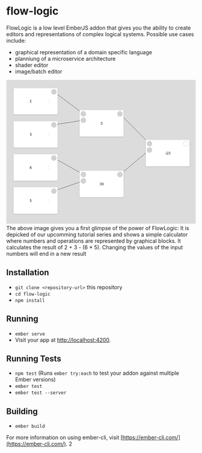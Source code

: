 # flow-logic

FlowLogic is a low level EmberJS addon that gives you the ability to create editors and representations of complex logical systems.
Possible use cases include:
* graphical representation of a domain specific language
* planniung of a microservice architecture
* shader editor
* image/batch editor

![Example usage of FlowLogic](calculator_example.png)
The above image gives you a first glimpse of the power of FlowLogic: It is depicked of our upcomming tutorial series and shows a simple calculator where numbers and operations are represented by graphical blocks. It calculates the result of 2 + 3 - (6 * 5). Changing the values of the input numbers will end in a new result

## Installation

* `git clone <repository-url>` this repository
* `cd flow-logic`
* `npm install`

## Running

* `ember serve`
* Visit your app at [http://localhost:4200](http://localhost:4200).

## Running Tests

* `npm test` (Runs `ember try:each` to test your addon against multiple Ember versions)
* `ember test`
* `ember test --server`

## Building

* `ember build`

For more information on using ember-cli, visit [https://ember-cli.com/](https://ember-cli.com/).
2
